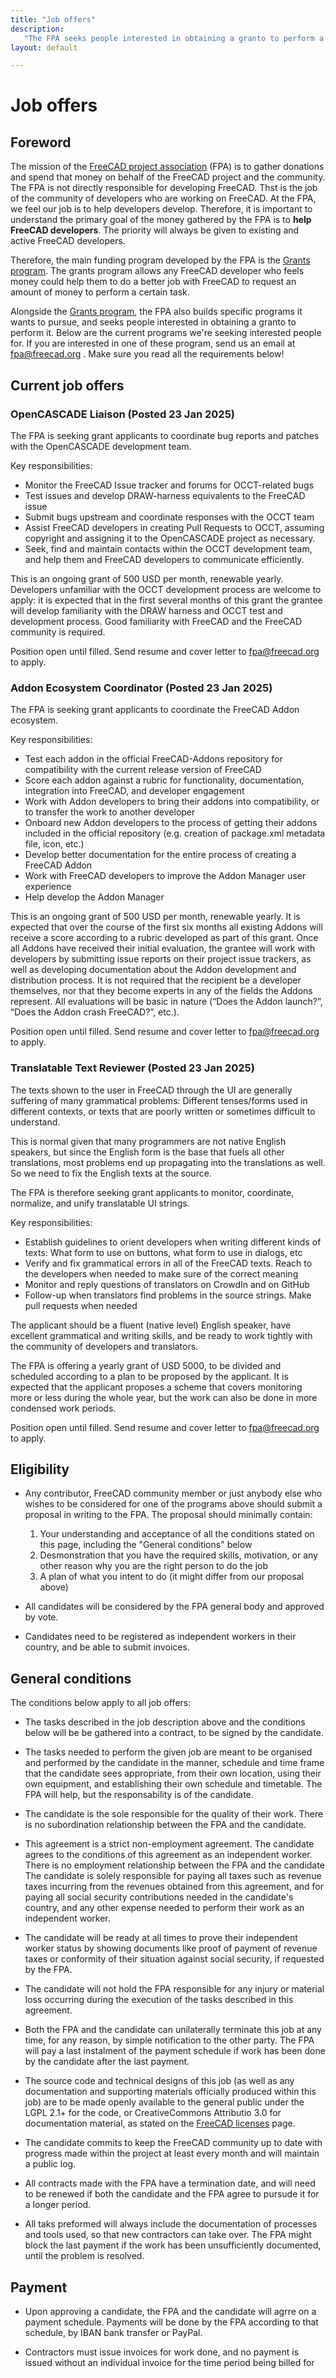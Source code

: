 ```yaml
---
title: "Job offers"
description:
   "The FPA seeks people interested in obtaining a granto to perform a specific task"
layout: default

---
```


# Job offers

## Foreword

The mission of the [FreeCAD project association](https://fpa.freecad.org) (FPA) is to gather donations and spend that money on behalf of the FreeCAD project and the community. The FPA is not directly responsible for developing FreeCAD. Thst is the job of the community of developers who are working on FreeCAD. At the FPA, we feel our job is to help developers develop. Therefore, it is important to understand the primary goal of the money gathered by the FPA is to **help FreeCAD developers**. The priority will always be given to existing and active FreeCAD developers.

Therefore, the main funding program developed by the FPA is the [Grants program](FPADF-Announcement). The grants program allows any FreeCAD developer who feels money could help them to do a better job with FreeCAD to request an amount of money to perform a certain task.

Alongside the [Grants program](FPADF-Announcement), the FPA also builds specific programs it wants to pursue, and seeks people interested in obtaining a granto to perform it. Below are the current programs we're seeking interested people for. If you are interested in one of these program, send us an email at fpa@freecad.org . Make sure you read all the requirements below!

## Current job offers

### OpenCASCADE Liaison (Posted 23 Jan 2025)

The FPA is seeking grant applicants to coordinate bug reports and patches with the OpenCASCADE development team.

Key responsibilities:

   * Monitor the FreeCAD Issue tracker and forums for OCCT-related bugs
   * Test issues and develop DRAW-harness equivalents to the FreeCAD issue
   * Submit bugs upstream and coordinate responses with the OCCT team
   * Assist FreeCAD developers in creating Pull Requests to OCCT, assuming copyright and assigning it to the OpenCASCADE project as necessary.
   * Seek, find and maintain contacts within the OCCT development team, and help them and FreeCAD developers to communicate efficiently.

This is an ongoing grant of 500 USD per month, renewable yearly. Developers unfamiliar with the OCCT development process are welcome to apply: it is expected that in the first several months of this grant the grantee will develop familiarity with the DRAW harness and OCCT test and development process. Good familiarity with FreeCAD and the FreeCAD community is required.

Position open until filled. Send resume and cover letter to fpa@freecad.org to apply.


### Addon Ecosystem Coordinator (Posted 23 Jan 2025)

The FPA is seeking grant applicants to coordinate the FreeCAD Addon ecosystem.

Key responsibilities:

  *  Test each addon in the official FreeCAD-Addons repository for compatibility with the current release version of FreeCAD
  *  Score each addon against a rubric for functionality, documentation, integration into FreeCAD, and developer engagement
  *  Work with Addon developers to bring their addons into compatibility, or to transfer the work to another developer
  *  Onboard new Addon developers to the process of getting their addons included in the official repository (e.g. creation of package.xml metadata file, icon, etc.)
  *  Develop better documentation for the entire process of creating a FreeCAD Addon
  *  Work with FreeCAD developers to improve the Addon Manager user experience
  *  Help develop the Addon Manager

This is an ongoing grant of 500 USD per month, renewable yearly. It is expected that over the course of the first six months all existing Addons will receive a score according to a rubric developed as part of this grant. Once all Addons have received their initial evaluation, the grantee will work with developers by submitting issue reports on their project issue trackers, as well as developing documentation about the Addon development and distribution process. It is not required that the recipient be a developer themselves, nor that they become experts in any of the fields the Addons represent. All evaluations will be basic in nature (“Does the Addon launch?”, “Does the Addon crash FreeCAD?”, etc.).

Position open until filled. Send resume and cover letter to fpa@freecad.org to apply.


### Translatable Text Reviewer (Posted 23 Jan 2025)

The texts shown to the user in FreeCAD through the UI are generally suffering of many grammatical problems: Different tenses/forms used in different contexts, or texts that are poorly written or sometimes difficult to understand. 

This is normal given that many programmers are not native English speakers, but since the English form is the base that fuels all other translations, most problems end up propagating into the translations as well. So we need to fix the English texts at the source.

The FPA is therefore seeking grant applicants to monitor, coordinate, normalize, and unify translatable UI strings.

Key responsibilities:

  *  Establish guidelines to orient developers when writing different kinds of texts: What form to use on buttons, what form to use in dialogs, etc
  *  Verify and fix grammatical errors in all of the FreeCAD texts. Reach to the developers when needed to make sure of the correct meaning
  *  Monitor and reply questions of translators on CrowdIn and on GitHub
  *  Follow-up when translators find problems in the source strings. Make pull requests when needed

The applicant should be a fluent (native level) English speaker, have excellent grammatical and writing skills, and be ready to work tightly with the community of developers and translators.

The FPA is offering a yearly grant of USD 5000, to be divided and scheduled according to a plan to be proposed by the applicant. It is expected that the applicant proposes a scheme that covers monitoring more or less during the whole year, but the work can also be done in more condensed work periods.

Position open until filled. Send resume and cover letter to fpa@freecad.org to apply.
## Eligibility

* Any contributor, FreeCAD community member or just anybody else who wishes to be considered for one of the programs above should submit a proposal in writing to the FPA. The proposal should minimally contain:

  1. Your understanding and acceptance of all the conditions stated on this page, including the "General conditions" below
  2. Desmonstration that you have the required skills, motivation, or any other reason why you are the right person to do the job
  3. A plan of what you intent to do (it might differ from our proposal above)

* All candidates will be considered by the FPA general body and approved by vote.

* Candidates need to be registered as independent workers in their country, and be able to submit invoices.

## General conditions

The conditions below apply to all job offers:

* The tasks described in the job description above and the conditions below will be be gathered into a contract, to be signed by the candidate.

* The tasks needed to perform the given job are meant to be organised and performed by the candidate in the manner, schedule and time frame that the candidate sees appropriate, from their own location, using their own equipment, and establishing their own schedule and timetable. The FPA will help, but the responsability is of the candidate.

* The candidate is the sole responsible for the quality of their work. There is no subordination relationship between the FPA and the candidate.

* This agreement is a strict non-employment agreement. The candidate agrees to the conditions of this agreement as an independent worker. There is no employment relationship between the FPA and the candidate The candidate is solely responsible for paying all taxes such as revenue taxes incurring from the revenues obtained from this agreement, and for paying all social security contributions needed in the candidate's country, and any other expense needed to perform their work as an independent worker.

* The candidate will be ready at all times to prove their independent worker status by showing documents like proof of payment of revenue taxes or conformity of their situation against social security, if requested by the FPA.

* The candidate will not hold the FPA responsible for any injury or material loss occurring during the execution of the tasks described in this agreement.

* Both the FPA and the candidate can unilaterally terminate this job at any time, for any reason, by simple notification to the other party. The FPA will pay a last instalment of the payment schedule if work has been done by the candidate after the last payment.

* The source code and technical designs of this job (as well as any documentation and supporting materials officially produced within this job) are to be made openly available to the general public under the LGPL 2.1+ for the code, or CreativeCommons Attributio 3.0 for documentation material, as stated on the [FreeCAD licenses](https://wiki.freecad.org/Licence) page.

* The candidate commits to keep the FreeCAD community up to date with progress made within the project at least every month and will maintain a public log.

* All contracts made with the FPA have a termination date, and will need to be renewed if both the candidate and the FPA agree to pursude it for a longer period.

* All taks preformed will always include the documentation of processes and tools used, so that new contractors can take over. The FPA might block the last payment if the work has been unsufficiently documented, until the problem is resolved.

## Payment

* Upon approving a candidate, the FPA and the candidate will agrre on a payment schedule. Payments will be done by the FPA according to that schedule, by IBAN bank transfer or PayPal.

* Contractors must issue invoices for work done, and no payment is issued without an individual invoice for the time period being billed for


